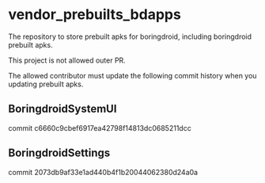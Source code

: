 # vendor_prebuilts_bdapps

The repository to store prebuilt apks for boringdroid, including boringdroid prebuilt apks.

This project is not allowed outer PR.

The allowed contributor must update the following commit history when you updating prebuilt apks.

## BoringdroidSystemUI

commit c6660c9cbef6917ea42798f14813dc0685211dcc

## BoringdroidSettings

commit 2073db9af33e1ad440b4f1b20044062380d24a0a

